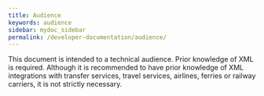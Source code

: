 ```yaml
---
title: Audience
keywords: audience
sidebar: mydoc_sidebar
permalink: /developer-documentation/audience/
---
```


This document is intended to a technical audience. Prior knowledge of
XML is required. Although it is recommended to have prior knowledge of
XML integrations with transfer services, travel services, airlines,
ferries or railway carriers, it is not strictly necessary.
